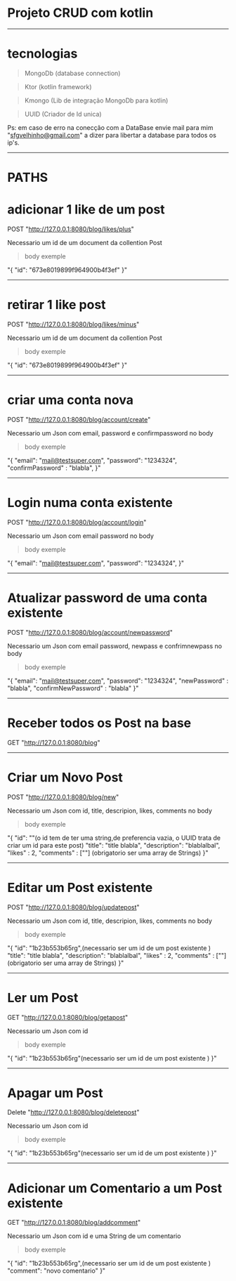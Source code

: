 # Projeto CRUD com kotlin
______________________________
# tecnologias

> MongoDb (database connection)

> Ktor (kotlin framework)

> Kmongo (Lib de integração MongoDb para kotlin)

> UUID (Criador de Id unica)


Ps: em caso de erro na conecção com a DataBase envie mail para mim "sfgvelhinho@gmail.com" a dizer para libertar a database para todos os ip's.
______________________________
# PATHS


# adicionar 1 like de um post
POST "http://127.0.0.1:8080/blog/likes/plus"

Necessario um id de um document da collention Post
>body exemple

"{
    "id": "673e8019899f964900b4f3ef"
}"
______________________________

# retirar 1 like post
POST "http://127.0.0.1:8080/blog/likes/minus"

Necessario um id de um document da collention Post
>body exemple

"{
    "id": "673e8019899f964900b4f3ef"
}"
______________________________

# criar uma conta nova
POST "http://127.0.0.1:8080/blog/account/create"

Necessario um Json com email, password e confirmpassword no body
>body exemple

"{
    "email": "mail@testsuper.com",
    "password": "1234324",
    "confirmPassword" : "blabla", 
}"
______________________________

# Login numa conta existente
POST "http://127.0.0.1:8080/blog/account/login"

Necessario um Json com email password no body
>body exemple

"{
    "email": "mail@testsuper.com",
    "password": "1234324",
}"
______________________________

# Atualizar password de uma conta existente
POST "http://127.0.0.1:8080/blog/account/newpassword"

Necessario um Json com email password, newpass e confrimnewpass no body
>body exemple

"{
    "email": "mail@testsuper.com",
    "password": "1234324",
    "newPassword" : "blabla",
    "confirmNewPassword" : "blabla" 
}"
______________________________

# Receber todos os Post na base
GET "http://127.0.0.1:8080/blog"

______________________________
# Criar um Novo Post
POST "http://127.0.0.1:8080/blog/new"

Necessario um Json com id, title, descripion, likes, comments no body
>body exemple

"{
    "id": ""(o id tem de ter uma string,de preferencia vazia, o UUID trata de criar um id para este post)
    "title": "title blabla",
    "description": "blablalbal",
    "likes" : 2,
    "comments" : [""] (obrigatorio ser uma array de Strings) 
}"  
______________________________

# Editar um Post existente
POST "http://127.0.0.1:8080/blog/updatepost"

Necessario um Json com id, title, descripion, likes, comments no body


>body exemple

"{
    "id": "1b23b553b65rg",(necessario ser um id de um post existente )
    "title": "title blabla",
    "description": "blablalbal",
    "likes" : 2,
    "comments" : [""] (obrigatorio ser uma array de Strings) 
}"  

______________________________
# Ler um Post
GET "http://127.0.0.1:8080/blog/getapost"

Necessario um Json com id


>body exemple

"{
    "id": "1b23b553b65rg"(necessario ser um id de um post existente ) 
}"  

______________________________
# Apagar um Post
Delete "http://127.0.0.1:8080/blog/deletepost"

Necessario um Json com id


>body exemple

"{
    "id": "1b23b553b65rg"(necessario ser um id de um post existente ) 
}"  
______________________________

# Adicionar um Comentario a um Post existente
GET "http://127.0.0.1:8080/blog/addcomment"

Necessario um Json com id e uma String de um comentario


>body exemple

"{
    "id": "1b23b553b65rg",(necessario ser um id de um post existente ) 
    "comment": "novo comentario"
}"  







